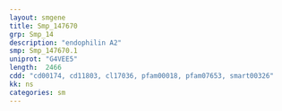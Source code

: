 ```yaml
---
layout: smgene
title: Smp_147670
grp: Smp_14
description: "endophilin A2"
smp: Smp_147670.1
uniprot: "G4VEE5"
length:  2466
cdd: "cd00174, cd11803, cl17036, pfam00018, pfam07653, smart00326"
kk: ns
categories: sm
---
```


